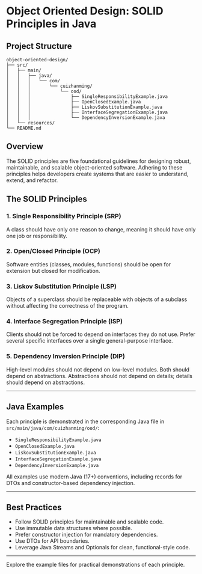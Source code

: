 # Object Oriented Design: SOLID Principles in Java

## Project Structure

```
object-oriented-design/
├── src/
│   ├── main/
│   │   ├── java/
│   │   │   └── com/
│   │   │       └── cuizhanming/
│   │   │           └── ood/
│   │   │               ├── SingleResponsibilityExample.java
│   │   │               ├── OpenClosedExample.java
│   │   │               ├── LiskovSubstitutionExample.java
│   │   │               ├── InterfaceSegregationExample.java
│   │   │               └── DependencyInversionExample.java
│   └── resources/
└── README.md
```

## Overview

The SOLID principles are five foundational guidelines for designing robust, maintainable, and scalable object-oriented software. Adhering to these principles helps developers create systems that are easier to understand, extend, and refactor.

## The SOLID Principles

### 1. Single Responsibility Principle (SRP)
A class should have only one reason to change, meaning it should have only one job or responsibility.

### 2. Open/Closed Principle (OCP)
Software entities (classes, modules, functions) should be open for extension but closed for modification.

### 3. Liskov Substitution Principle (LSP)
Objects of a superclass should be replaceable with objects of a subclass without affecting the correctness of the program.

### 4. Interface Segregation Principle (ISP)
Clients should not be forced to depend on interfaces they do not use. Prefer several specific interfaces over a single general-purpose interface.

### 5. Dependency Inversion Principle (DIP)
High-level modules should not depend on low-level modules. Both should depend on abstractions. Abstractions should not depend on details; details should depend on abstractions.

---

## Java Examples

Each principle is demonstrated in the corresponding Java file in `src/main/java/com/cuizhanming/ood/`:
- `SingleResponsibilityExample.java`
- `OpenClosedExample.java`
- `LiskovSubstitutionExample.java`
- `InterfaceSegregationExample.java`
- `DependencyInversionExample.java`

All examples use modern Java (17+) conventions, including records for DTOs and constructor-based dependency injection.

---

## Best Practices
- Follow SOLID principles for maintainable and scalable code.
- Use immutable data structures where possible.
- Prefer constructor injection for mandatory dependencies.
- Use DTOs for API boundaries.
- Leverage Java Streams and Optionals for clean, functional-style code.

---

Explore the example files for practical demonstrations of each principle.
